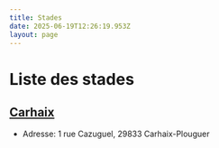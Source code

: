 ```yaml
---
title: Stades
date: 2025-06-19T12:26:19.953Z
layout: page
---
```


# Liste des stades


## [Carhaix](/stades/Carhaix/)
- Adresse: 1 rue Cazuguel, 29833 Carhaix-Plouguer


